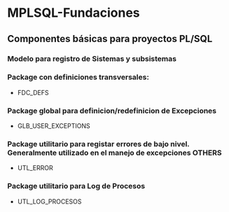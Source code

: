 # MPLSQL-Fundaciones
## Componentes básicas para proyectos PL/SQL
### Modelo para registro de Sistemas y subsistemas
### Package con definiciones transversales: 
* FDC_DEFS
### Package global para definicion/redefinicion de Excepciones
* GLB_USER_EXCEPTIONS
### Package utilitario para registar errores de bajo nivel. Generalmente utilizado en el manejo de excepciones OTHERS
* UTL_ERROR
### Package utilitario para Log de Procesos
* UTL_LOG_PROCESOS